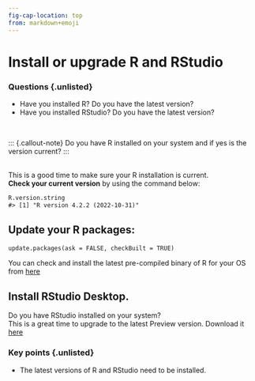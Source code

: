```yaml
---
fig-cap-location: top
from: markdown+emoji
---
```


# **Install or upgrade R and RStudio**

<div class="questions">

### **Questions** {.unlisted}
* Have you installed R? Do you have the latest version?
* Have you installed RStudio? Do you have the latest version?
</div>
</br>

::: {.callout-note}
Do you have R installed on your system and if yes is the version current? 
:::

<br>This is a good time to make sure your R installation is current.
<br>**Check your current version** by using the command below:

```default
R.version.string
#> [1] "R version 4.2.2 (2022-10-31)"
```

## **Update your R packages:**

```default
update.packages(ask = FALSE, checkBuilt = TRUE)
```

You can check and install the latest pre-compiled binary of R for your OS from [here](https://cloud.r-project.org)


## **Install RStudio Desktop.**
Do you have RStudio installed on your system? 
<br>This is a great time to upgrade to the latest Preview version. Download it [here](https://www.rstudio.com/products/rstudio/download/preview/)


<!--
<div class="challenge">

### **Challenge for experienced CLI users** {.unlisted}
 

**Hint:** to work out what flags you will need to do this, run: 


</div>  
</br>

-->

<div class="keypoints">

### **Key points** {.unlisted}

* The latest versions of R and RStudio need to be installed.
</div>  



  
